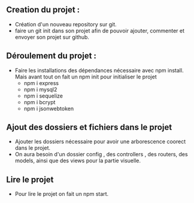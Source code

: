## Creation du projet : 

- Création d'un nouveau repository sur git.
- faire un git init dans son projet afin de pouvoir ajouter, commenter et envoyer son projet sur github.

## Déroulement du projet :

- Faire les installations des dépendances nécessaire avec npm install. 
Mais avant tout on fait un npm init pour initialiser le projet 
    - npm i express 
    - npm i mysql2 
    - npm i sequelize
    - npm i bcrypt 
    - npm i jsonwebtoken

## Ajout des dossiers et fichiers dans le projet 

- Ajouter les dossiers nécessaire pour avoir une arborescence coorect dans le projet. 
- On aura besoin d'un dossier config , des controllers , des routers,  des models, ainsi que des views pour la partie visuelle. 

## Lire le projet 

- Pour lire le projet on fait un npm start. 